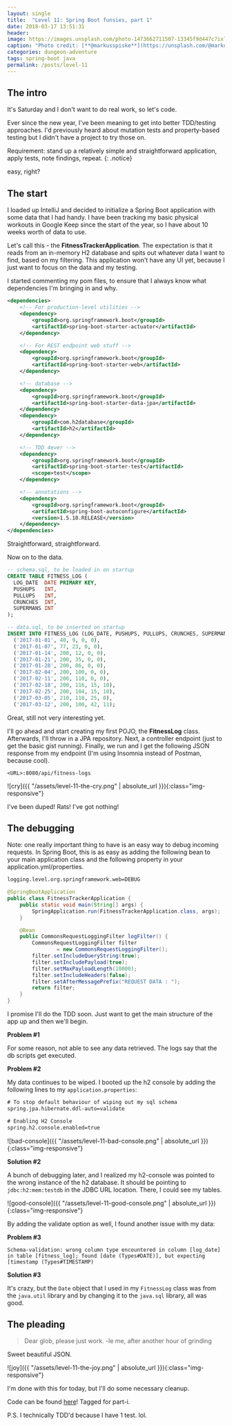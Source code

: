 ```yaml
---
layout: single
title:  "Level 11: Spring Boot funsies, part 1"
date: 2018-03-17 13:51:31
header:
image: https://images.unsplash.com/photo-1473662711507-13345f9d447c?ixlib=rb-0.3.5&ixid=eyJhcHBfaWQiOjEyMDd9&s=76c826098be3e5e79e1e548dd7a1f599&auto=format&fit=crop&w=1350&q=80
caption: "Photo credit: [**@markusspiske**](https://unsplash.com/@markusspiske)"
categories: dungeon-adventure
tags: spring-boot java 
permalink: /posts/level-11
---
```


## The intro

It's Saturday and I don't want to do real work, so let's code.

Ever since the new year, I've been meaning to get into better TDD/testing approaches. I'd previously heard about mutation tests and property-based testing but I didn't have a project to try those on. 

Requirement: stand up a relatively simple and straightforward application, apply tests, note findings, repeat.
{: .notice}

easy, right?

## The start

I loaded up IntelliJ and decided to initialize a Spring Boot application with some data that I had handy. I have been tracking my basic physical workouts in Google Keep since the start of the year, so I have about 10 weeks worth of data to use. 

Let's call this - the **FitnessTrackerApplication**. The expectation is that it reads from an in-memory H2 database and spits out whatever data I want to find, based on my filtering. This application won't have any UI yet, because I just want to focus on the data and my testing.

I started commenting my pom files, to ensure that I always know what dependencies I'm bringing in and why.

```xml
<dependencies>
    <!-- For production-level utilities -->
    <dependency>
        <groupId>org.springframework.boot</groupId>
        <artifactId>spring-boot-starter-actuator</artifactId>
    </dependency>

    <!-- For REST endpoint web stuff -->
    <dependency>
        <groupId>org.springframework.boot</groupId>
        <artifactId>spring-boot-starter-web</artifactId>
    </dependency>

    <!-- database -->
    <dependency>
        <groupId>org.springframework.boot</groupId>
        <artifactId>spring-boot-starter-data-jpa</artifactId>
    </dependency>
    <dependency>
        <groupId>com.h2database</groupId>
        <artifactId>h2</artifactId>
    </dependency>

    <!-- TDD 4ever -->
    <dependency>
        <groupId>org.springframework.boot</groupId>
        <artifactId>spring-boot-starter-test</artifactId>
        <scope>test</scope>
    </dependency>

    <!-- annotations -->
    <dependency>
        <groupId>org.springframework.boot</groupId>
        <artifactId>spring-boot-autoconfigure</artifactId>
        <version>1.5.10.RELEASE</version>
    </dependency>
</dependencies>
```

Straightforward, straightforward.

Now on to the data.
```sql
-- schema.sql, to be loaded in on startup
CREATE TABLE FITNESS_LOG (
  LOG_DATE  DATE PRIMARY KEY,
  PUSHUPS   INT,
  PULLUPS   INT,
  CRUNCHES  INT,
  SUPERMANS INT
);

-- data.sql, to be inserted on startup
INSERT INTO FITNESS_LOG (LOG_DATE, PUSHUPS, PULLUPS, CRUNCHES, SUPERMANS) VALUES
  ('2017-01-01', 40, 9, 0, 0),
  ('2017-01-07', 77, 23, 0, 0),
  ('2017-01-14', 200, 12, 0, 0),
  ('2017-01-21', 200, 35, 0, 0),
  ('2017-01-28', 200, 86, 0, 0),
  ('2017-02-04', 200, 100, 0, 0),
  ('2017-02-11', 200, 110, 0, 0),
  ('2017-02-18', 200, 116, 15, 10),
  ('2017-02-25', 200, 104, 15, 10),
  ('2017-03-05', 210, 110, 25, 0),
  ('2017-03-12', 200, 100, 42, 11);
```

Great, still not very interesting yet.

I'll go ahead and start creating my first POJO, the **FitnessLog** class. Afterwards, I'll throw in a JPA repository. Next, a controller endpoint (just to get the basic gist running). Finally, we run and I get the following JSON response from my endpoint (I'm using Insomnia instead of Postman, because cool).

`<URL>:8080/api/fitness-logs`

![cry]({{ "/assets/level-11-the-cry.png" | absolute_url }}){:class="img-responsive"}

I've been duped! Rats! I've got nothing!

## The debugging

Note: one really important thing to have is an easy way to debug incoming requests. In Spring Boot, this is as easy as adding the following bean to your main application class and the following property in your application.yml/properties.

```xml
logging.level.org.springframework.web=DEBUG
```

```java
@SpringBootApplication
public class FitnessTrackerApplication {
    public static void main(String[] args) {
        SpringApplication.run(FitnessTrackerApplication.class, args);
    }

    @Bean
    public CommonsRequestLoggingFilter logFilter() {
        CommonsRequestLoggingFilter filter
                = new CommonsRequestLoggingFilter();
        filter.setIncludeQueryString(true);
        filter.setIncludePayload(true);
        filter.setMaxPayloadLength(10000);
        filter.setIncludeHeaders(false);
        filter.setAfterMessagePrefix("REQUEST DATA : ");
        return filter;
    }
}
```

I promise I'll do the TDD soon. Just want to get the main structure of the app up and then we'll begin.

**Problem #1**

For some reason, not able to see any data retrieved. The logs say that the db scripts get executed. 

**Problem #2**

My data continues to be wiped. I booted up the h2 console by adding the following lines to my `application.properties`:

```xml
# To stop default behaviour of wiping out my sql schema
spring.jpa.hibernate.ddl-auto=validate

# Enabling H2 Console
spring.h2.console.enabled=true
```

![bad-console]({{ "/assets/level-11-bad-console.png" | absolute_url }}){:class="img-responsive"}

**Solution #2**

A bunch of debugging later, and I realized my h2-console was pointed to the wrong instance of the h2 database. It should be pointing to 
`jdbc:h2:mem:testdb` in the JDBC URL location. There, I could see my tables.

![good-console]({{ "/assets/level-11-good-console.png" | absolute_url }}){:class="img-responsive"}

By adding the validate option as well, I found another issue with my data:

**Problem #3**

```
Schema-validation: wrong column type encountered in column [log_date] in table [fitness_log]; found [date (Types#DATE)], but expecting [timestamp (Types#TIMESTAMP)
```

**Solution #3**

It's crazy, but the `Date` object that I used in my `FitnessLog` class was from the `java.util` library and by changing it to the `java.sql` library, all was good.

## The pleading
> Dear glob, please just work. -le me, after another hour of grinding

Sweet beautiful JSON.

![joy]({{ "/assets/level-11-the-joy.png" | absolute_url }}){:class="img-responsive"}

I'm done with this for today, but I'll do some necessary cleanup. 

Code can be found [here](https://github.com/eginwong/fitness-tracker/tree/part-i)! Tagged for part-i.

P.S. I technically TDD'd because I have 1 test. lol.